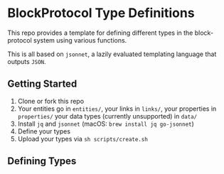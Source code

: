 # BlockProtocol Type Definitions

This repo provides a template for defining different types in the block-protocol system using various functions.

This is all based on `jsonnet`, a lazily evaluated templating language that outputs `JSON`.

## Getting Started

1. Clone or fork this repo
2. Your entities go in `entities/`, your links in `links/`, your properties in `properties/` your data types (currently unsupported) in `data/`
3. Install `jq` and `jsonnet` (macOS: `brew install jq go-jsonnet`)
4. Define your types
5. Upload your types via `sh scripts/create.sh`

## Defining Types
